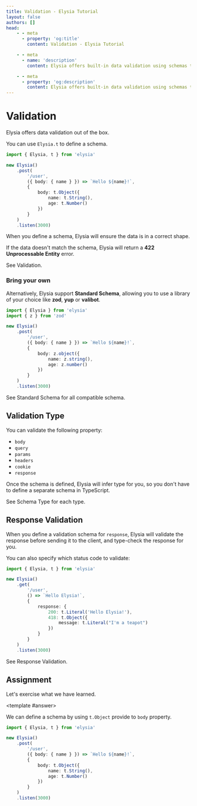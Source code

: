 ```yaml
---
title: Validation - Elysia Tutorial
layout: false
authors: []
head:
    - - meta
      - property: 'og:title'
        content: Validation - Elysia Tutorial

    - - meta
      - name: 'description'
        content: Elysia offers built-in data validation using schemas to ensure request and response data integrity.

    - - meta
      - property: 'og:description'
        content: Elysia offers built-in data validation using schemas to ensure request and response data integrity.
---
```


<script setup lang="ts">
import { Elysia } from 'elysia'

import Editor from '../../../components/xiao/playground/playground.vue'
import DocLink from '../../../components/xiao/doc-link/doc-link.vue'

import { code, testcases } from './data'
</script>

<Editor :code="code" :testcases="testcases">

# Validation

Elysia offers data validation out of the box.

You can use `Elysia.t` to define a schema.

```typescript
import { Elysia, t } from 'elysia'

new Elysia()
	.post(
		'/user',
		({ body: { name } }) => `Hello ${name}!`,
		{
			body: t.Object({
				name: t.String(),
				age: t.Number()
			})
		}
	)
	.listen(3000)
```

When you define a schema, Elysia will ensure the data is in a correct shape.

If the data doesn't match the schema, Elysia will return a **422 Unprocessable Entity** error.

See <DocLink href="/essential/validation">Validation</DocLink>.

### Bring your own
Alternatively, Elysia support **Standard Schema**, allowing you to use a library of your choice like **zod**, **yup** or **valibot**.

```typescript
import { Elysia } from 'elysia'
import { z } from 'zod'

new Elysia()
	.post(
		'/user',
		({ body: { name } }) => `Hello ${name}!`,
		{
			body: z.object({
				name: z.string(),
				age: z.number()
			})
		}
	)
	.listen(3000)
```

See <DocLink href="/essential/validation#standard-schema">Standard Schema</DocLink> for all compatible schema.

## Validation Type
You can validate the following property:

- `body`
- `query`
- `params`
- `headers`
- `cookie`
- `response`

Once the schema is defined, Elysia will infer type for you, so you don't have to define a separate schema in TypeScript.

See <DocLink href="/essential/validation#schema-type">Schema Type</DocLink> for each type.

## Response Validation
When you define a validation schema for `response`, Elysia will validate the response before sending it to the client, and type-check the response for you.

You can also specify which status code to validate:
```typescript
import { Elysia, t } from 'elysia'

new Elysia()
	.get(
		'/user',
		() => `Hello Elysia!`,
		{
			response: {
				200: t.Literal('Hello Elysia!'),
				418: t.Object({
					message: t.Literal("I'm a teapot")
				})
			}
		}
	)
	.listen(3000)
```

See <DocLink href="/essential/validation#response">Response Validation</DocLink>.

## Assignment

Let's exercise what we have learned.

<template #answer>

We can define a schema by using `t.Object` provide to `body` property.

```typescript
import { Elysia, t } from 'elysia'

new Elysia()
	.post(
		'/user',
		({ body: { name } }) => `Hello ${name}!`,
		{
			body: t.Object({
				name: t.String(),
				age: t.Number()
			})
		}
	)
	.listen(3000)
```

</template>

</Editor>
